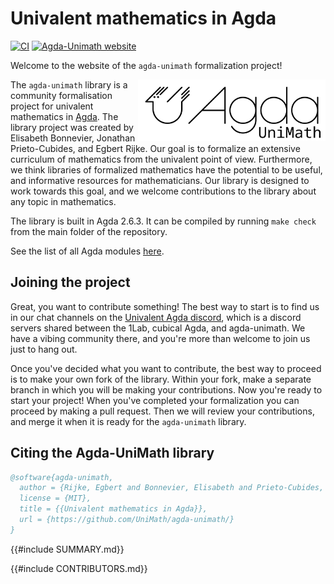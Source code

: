 # Univalent mathematics in Agda

[![CI](https://github.com/UniMath/agda-unimath/actions/workflows/ci.yaml/badge.svg)](https://github.com/UniMath/agda-unimath/actions/workflows/ci.yaml)
[![Agda-Unimath website](https://github.com/UniMath/agda-unimath/actions/workflows/pages.yaml/badge.svg)](https://github.com/UniMath/agda-unimath/actions/workflows/pages.yaml)

Welcome to the website of the `agda-unimath` formalization project!

<a href="https://github.com/unimath/agda-unimath">
<img align="right" width="300" alt="Agda-UniMath" src="./theme/images/agda-unimath-logo.svg" />
</a>

The `agda-unimath` library is a community formalisation project for univalent
mathematics in [Agda](https://github.com/agda/agda). The library project was
created by Elisabeth Bonnevier, Jonathan Prieto-Cubides, and Egbert Rijke. Our
goal is to formalize an extensive curriculum of mathematics from the univalent
point of view. Furthermore, we think libraries of formalized mathematics have
the potential to be useful, and informative resources for mathematicians. Our
library is designed to work towards this goal, and we welcome contributions to
the library about any topic in mathematics.

The library is built in Agda 2.6.3. It can be compiled by running `make check`
from the main folder of the repository.

See the list of all Agda modules [here](everything.html).

## Joining the project

Great, you want to contribute something! The best way to start is to find us in
our chat channels on the
[Univalent Agda discord](https://discord.gg/Zp2e8hYsuX), which is a discord
servers shared between the 1Lab, cubical Agda, and agda-unimath. We have a
vibing community there, and you're more than welcome to join us just to hang
out.

Once you've decided what you want to contribute, the best way to proceed is to
make your own fork of the library. Within your fork, make a separate branch in
which you will be making your contributions. Now you're ready to start your
project! When you've completed your formalization you can proceed by making a
pull request. Then we will review your contributions, and merge it when it is
ready for the `agda-unimath` library.

## Citing the Agda-UniMath library

```bib
@software{agda-unimath,
  author = {Rijke, Egbert and Bonnevier, Elisabeth and Prieto-Cubides, Jonathan and Bakke, Fredrik and {others}},
  license = {MIT},
  title = {{Univalent mathematics in Agda}},
  url = {https://github.com/UniMath/agda-unimath/}
}
```

{{#include SUMMARY.md}}

{{#include CONTRIBUTORS.md}}
